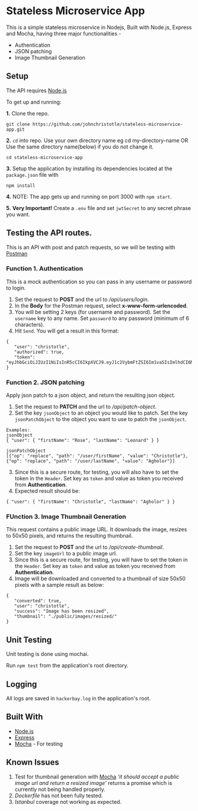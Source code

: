 # Stateless Microservice App

This is a simple stateless microservice in Nodejs, Built with Node.js, Express and Mocha, having three major functionalities -

 * Authentication
 * JSON patching
 * Image Thumbnail Generation


## Setup

The API requires [Node.js](https://nodejs.org/en/download/)

To get up and running: 

**1.** Clone the repo.
```
git clone https://github.com/johnchristotle/stateless-microservice-app.git
```

**2.**  ```cd``` into repo. Use your own directory name eg cd my-directory-name OR
Use the same directory name(below) if you do not change it.
```
cd stateless-microservice-app
```

**3.**  Setup the application by installing its dependencies located at the ```package.json``` file with
```
npm install
```

**4.**  NOTE: The app gets up and running on port 3000 with ```npm start```.

**5.**  **Very Important!** Create a ```.env``` file and set ```jwtSecret``` to any secret phrase you want.
 

## Testing the API routes.

This is an API with post and patch requests, so we will be testing with [Postman](https://www.getpostman.com/)

### Function 1. Authentication
This is a mock authentication so you can pass in any username or password to login.
 1. Set the request to **POST** and the url to _/api/users/login_. 
 2. In the **Body** for the Postman request, select **x-www-form-urlencoded**.
 3. You will be setting 2 keys (for username and password). Set the ```username``` key to any name. Set ```password``` to any password (minimum of 6 characters).
 4. Hit ```Send```. You will get a result in this format:
 ```
 {
    "user": "christotle",
    "authorized": true,
    "token": "eyJhbGciOiJIUzI1NiIsInR5cCI6IkpXVCJ9.eyJ1c2VybmFtZSI6Im1vaSIsImlhdCI6MTUzMjAwNDkwMSwiZXhwIjoxNTMyMDI2NTAxfQ.sonItbpZ_yKsRLDXNfDqwN6yN5VbdMVDhgKAMxDmPFY"
}
 ```


 ### Function 2. JSON patching
Apply json patch to a json object, and return the resulting json object.
 1. Set the request to **PATCH** and the url to _/api/patch-object_.
 2. Set the key ```jsonObject``` to an object you would like to patch. Set the key ```jsonPatchObject``` to the object you want to use to patch the ```jsonObject```.
 ```
 Examples:
 jsonObject
 { "user": { "firstName": "Rose", "lastName": "Leonard" } }

 jsonPatchObject
 [{"op": "replace", "path": "/user/firstName", "value": "Christotle"}, {"op": "replace", "path": "/user/lastName", "value": "Agholor"}]
 ```
 3. Since this is a secure route, for testing, you will also have to set the token in the ```Header```. Set key as ```token``` and value as token you received from **Authentication**.
 4. Expected result should be:
 ```
 { "user": { "firstName": "Christotle", "lastName": "Agholor" } }
 ```


 ### FUnction 3. Image Thumbnail Generation
This request contains a public image URL. It downloads the image, resizes to 50x50 pixels, and returns the resulting thumbnail.
 1. Set the request to **POST** and the url to _/api/create-thumbnail_.
 2. Set the key ```imageUrl``` to a public image url.
 3. Since this is a secure route, for testing, you will have to set the token in the ```Header```. Set key as ```token``` and value as token you received from **Authentication**.
 4. Image will be downloaded and converted to a thumbnail of size 50x50 pixels with a sample result as below:
 ```
 {
    "converted": true,
    "user": "christotle",
    "success": "Image has been resized",
    "thumbnail": "./public/images/resized/"
}
```


## Unit Testing

Unit testing is done using mochai.

Run ```npm test``` from the application's root directory.

## Logging

All logs are saved in ```hackerbay.log``` in the application's root.


## Built With

 * [Node.js](https://nodejs.org)
 * [Express](https://expressjs.com/)
 * [Mocha](https://mochajs.org/) - For testing


## Known Issues

 1. Test for thumbnail generation with [Mocha](https://mochajs.org/) _'it should accept a public image url and return a resized image'_ returns a promise which is currently not being handled properly.
 2. _Dockerfile_ has not been fully tested.
 3. _Istanbul_ coverage not working as expected.

